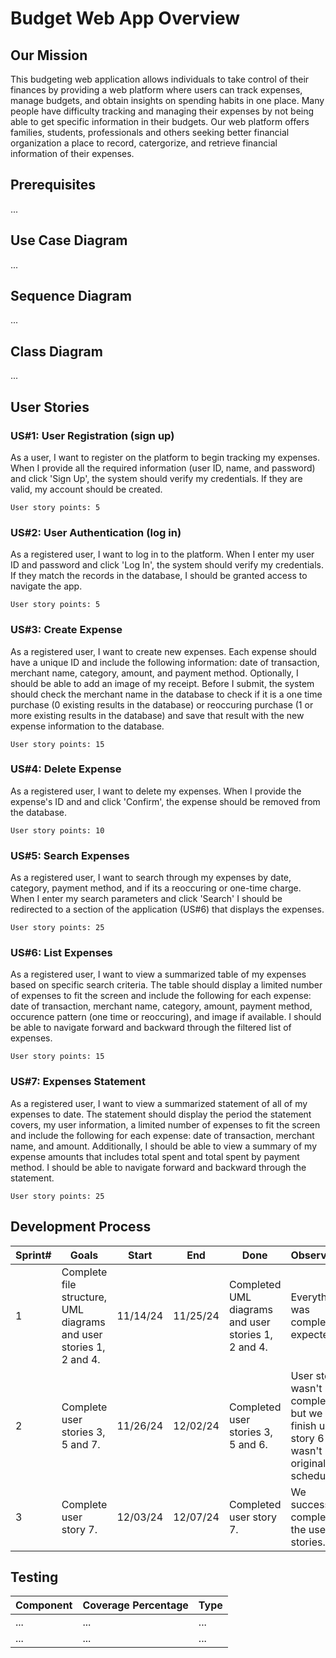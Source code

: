 # Budget Web App Overview
## Our Mission
This budgeting web application allows individuals to take control of their finances by providing a web platform where users can track expenses, manage budgets, and obtain insights on spending habits in one place. Many people have difficulty tracking and managing their expenses by not being able to get specific information in their budgets. Our web platform offers families, students, professionals and others seeking better financial organization a place to record, catergorize, and retrieve financial information of their expenses.

## Prerequisites
...
## Use Case Diagram
...
## Sequence Diagram
...
## Class Diagram
...
## User Stories

### US#1: User Registration (sign up)

As a user, I want to register on the platform to begin tracking my expenses. When I provide all the required information (user ID, name, and password) and click 'Sign Up', the system should verify my credentials. If they are valid, my account should be created. 

```
User story points: 5
```

### US#2: User Authentication (log in)
As a registered user, I want to log in to the platform. When I enter my user ID and password and click 'Log In', the system should verify my credentials. If they match the records in the database, I should be granted access to navigate the app.

```
User story points: 5
```

### US#3: Create Expense
As a registered user, I want to create new expenses. Each expense should have a unique ID and include the following information: date of transaction, merchant name, category, amount, and payment method. Optionally, I should be able to add an image of my receipt. Before I submit, the system should check the merchant name in the database to check if it is a one time purchase (0 existing results in the database) or reoccuring purchase (1 or more existing results in the database) and save that result with the new expense information to the database.

```
User story points: 15
```

### US#4: Delete Expense
As a registered user, I want to delete my expenses. When I provide the expense's ID and and click 'Confirm', the expense should be removed from the database.

```
User story points: 10
```

### US#5: Search Expenses
As a registered user, I want to search through my expenses by date, category, payment method, and if its a reoccuring or one-time charge. When I enter my search parameters and click 'Search' I should be redirected to a section of the application (US#6) that displays the expenses.

```
User story points: 25
```

### US#6: List Expenses
As a registered user, I want to view a summarized table of my expenses based on specific search criteria. The table should display a limited number of expenses to fit the screen and include the following for each expense: date of transaction, merchant name, category, amount, payment method, occurence pattern (one time or reoccuring), and image if available. I should be able to navigate forward and backward through the filtered list of expenses.

```
User story points: 15
```

### US#7: Expenses Statement
As a registered user, I want to view a summarized statement of all of my expenses to date. The statement should display the period the statement covers, my user information, a limited number of expenses to fit the screen and include the following for each expense: date of transaction, merchant name, and amount. Additionally, I should be able to view a summary of my expense amounts that includes total spent and total spent by payment method. I should be able to navigate forward and backward through the statement.

```
User story points: 25
```


## Development Process 
|Sprint#|Goals|Start|End|Done|Observations|
|---|---|---|---|---|---|
|1|Complete file structure, UML diagrams and user stories 1, 2 and 4.|11/14/24|11/25/24|Completed UML diagrams and user stories 1, 2 and 4.|Everything was completed as expected.|
|2|Complete user stories 3, 5 and 7.|11/26/24|12/02/24|Completed user stories 3, 5 and 6.|User story 7 wasn't completed but we did finish user story 6 which wasn't originally scheduled.|
|3|Complete user story 7.|12/03/24|12/07/24|Completed user story 7.|We successfully completed all the user stories.|

## Testing 
|Component|Coverage Percentage|Type|
|---|---|---|
|...|...|...|
|...|...|...|